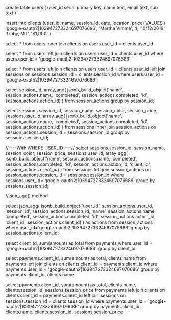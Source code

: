 create table users (
user_id serial primary key,
name text,
email text,
sub text
)

insert into clients (user_id, name, session_id, date, location, price)
VALUES (
    'google-oauth2|103947273324697076686',
    'Martha Vimme',
    4,
    '10/12/2019',
    'Libby, MT',
    '$1,900'
)

select * from users
inner join clients 
on users.user_id = clients.user_id

select * from users
left join clients 
on users.user_id = clients.user_id
where users.user_id = 'google-oauth2|103947273324697076686'

select * from users
left join clients 
on users.user_id = clients.user_id
left join sessions
on sessions.session_id = clients.session_id
where users.user_id = 'google-oauth2|103947273324697076686';


select session_id, array_agg( 
jsonb_build_object('name', session_actions.name, 'completed', session_actions.completed,
'id', session_actions.action_id)
)
from session_actions
group by session_id;

select sessions.session_id, session_name, 
session_color, session_price, sessions.user_id, 
array_agg( 
jsonb_build_object('name', session_actions.name, 'completed', session_actions.completed,
'id', session_actions.action_id)
) from sessions
inner join session_actions
on session_actions.session_id = sessions.session_id
group by sessions.session_id;


//----With WHERE USER_ID----//
select sessions.session_id, session_name, 
session_color, session_price, sessions.user_id, 
array_agg( 
jsonb_build_object('name', session_actions.name, 'completed', session_actions.completed,
'id', session_actions.action_id, 'client_id', session_actions.client_id)
) from sessions
left join session_actions
on session_actions.session_id = sessions.session_id
where sessions.user_id='google-oauth2|103947273324697076686'
group by sessions.session_id;




//json_agg() method

select 
json_agg( 
jsonb_build_object('user_id', session_actions.user_id, 'session_id', session_actions.session_id, 'name', session_actions.name, 'completed', session_actions.completed,
'id', session_actions.action_id, 'client_id', session_actions.client_id)
) as actions from session_actions
where user_id='google-oauth2|103947273324697076686'
group by session_actions.client_id;


<!-- Payment Totals -->

select client_id, sum(amount) as total from payments
where user_id = 'google-oauth2|103947273324697076686'
group by client_id


<!-- Payment Total per client with id and name -->
select payments.client_id, sum(amount) as total, clients.name from payments
left join clients
on clients.client_id = payments.client_id
where payments.user_id = 'google-oauth2|103947273324697076686'
group by payments.client_id, clients.name


<!-- Payment Total | Client ID | Session ID | Session Price  -->

select payments.client_id, sum(amount) as total, clients.name, clients.session_id, sessions.session_price  from payments
left join clients
on clients.client_id = payments.client_id
left join sessions
on sessions.session_id = clients.session_id
where payments.user_id = 'google-oauth2|103947273324697076686'
group by payments.client_id, clients.name, clients.session_id, sessions.session_price